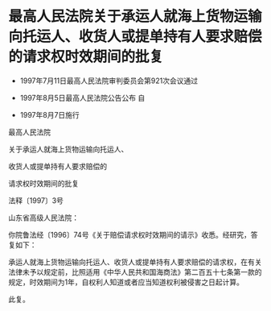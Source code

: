 # 最高人民法院关于承运人就海上货物运输向托运人、收货人或提单持有人要求赔偿的请求权时效期间的批复

- 1997年7月11日最高人民法院审判委员会第921次会议通过

- 1997年8月5日最高人民法院公告公布 自

- 1997年8月7日施行

<!-- INFO END -->

最高人民法院

关于承运人就海上货物运输向托运人、

收货人或提单持有人要求赔偿的

请求权时效期间的批复

法释〔1997〕3号

山东省高级人民法院：

你院鲁法经〔1996〕74号《关于赔偿请求权时效期间的请示》收悉。经研究，答复如下：

承运人就海上货物运输向托运人、收货人或提单持有人要求赔偿的请求权，在有关法律未予以规定前，比照适用《中华人民共和国海商法》第二百五十七条第一款的规定，时效期间为1年，自权利人知道或者应当知道权利被侵害之日起计算。

此复。
